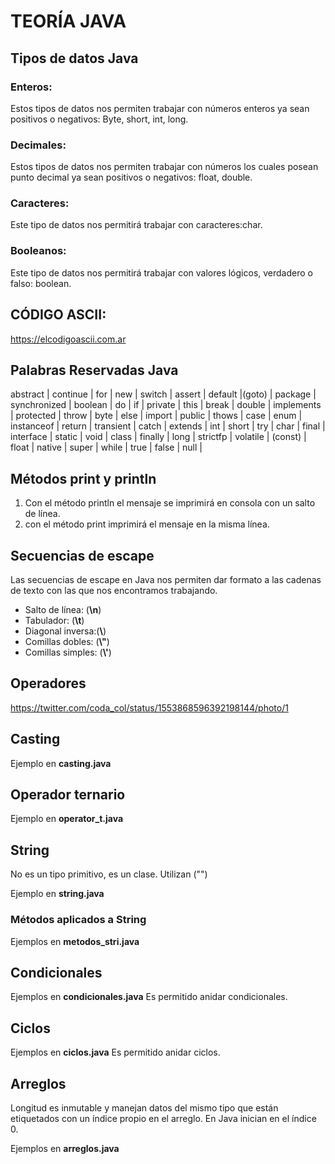 # TEORÍA JAVA
## Tipos de datos Java

### Enteros:
Estos tipos de datos nos permiten trabajar con números enteros ya sean positivos o negativos: Byte, short, int, long.
### Decimales:
Estos tipos de datos nos permiten trabajar con números los cuales posean punto decimal ya sean positivos o negativos: float, double.
### Caracteres:
Este tipo de datos nos permitirá trabajar con caracteres:char.
### Booleanos:
Este tipo de datos nos permitirá trabajar con valores lógicos, verdadero o falso: boolean.

## CÓDIGO ASCII:

https://elcodigoascii.com.ar

## Palabras Reservadas Java

abstract | continue | for        |  new      | switch       |
assert   | default  |(goto)      | package   | synchronized |
boolean  |  do      | if         | private   | this         |
break    | double   | implements | protected | throw        |
byte     | else     | import     | public    | thows        |
case     | enum     | instanceof | return    | transient    |
catch    | extends  | int        | short     | try          |
char     | final    | interface  | static    | void         |
class    | finally  | long       | strictfp  | volatile     |
(const)  | float    | native     | super     | while        |
true     | false    | null       |
## Métodos print y println

1. Con el método println el mensaje se imprimirá en consola con un salto de línea.
1. con el método print imprimirá el mensaje en la misma línea.

## Secuencias de escape

Las secuencias de escape en Java nos permiten dar formato a las cadenas de texto con las que nos encontramos trabajando.

* Salto de línea: (**\n**)
* Tabulador: (**\t**)
* Diagonal inversa:(**\\**)
* Comillas dobles: (**\\"**)
* Comillas simples: (**\\'**)

## Operadores
https://twitter.com/coda_col/status/1553868596392198144/photo/1

## Casting

Ejemplo en **casting.java**

## Operador ternario

Ejemplo en **operator_t.java**

## String

No es un tipo primitivo, es un clase. Utilizan ("")

Ejemplo en **string.java**

### Métodos aplicados a String

Ejemplos en **metodos_stri.java**

## Condicionales

Ejemplos en **condicionales.java**
Es permitido anidar condicionales.

## Ciclos 

Ejemplos en **ciclos.java**
Es permitido anidar ciclos.

## Arreglos

Longitud es inmutable y manejan datos del mismo tipo que están etiquetados con un índice propio en el arreglo. En Java inician en el índice 0.

Ejemplos en **arreglos.java**
